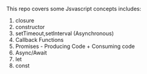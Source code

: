 This repo covers some Jsvascript concepts includes:
1. closure
2. constructor
3. setTimeout,setInterval (Asynchronous)
4. Callback Functions
5. Promises - Producing Code + Consuming code
6. Async/Await
7. let
8. const